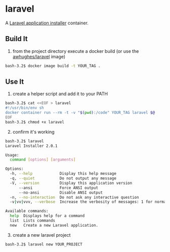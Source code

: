 # laravel
A [Laravel application installer](https://packagist.org/packages/laravel/installer) container.

## Build It
1. from the project directory execute a docker build (or use the [awhughes/laravel](https://hub.docker.com/r/awhughes/laravel) image)
```bash
bash-3.2$ docker image build -t YOUR_TAG .
```

## Use It
1. create a helper script and add it to your PATH
```bash
bash-3.2$ cat <<EOF > laravel
#!/usr/bin/env sh
docker container run --rm -t -v "$(pwd):/code" YOUR_TAG laravel $@
EOF
bash-3.2$ chmod +x laravel
```
2. confirm it's working
```bash
bash-3.2$ laravel
Laravel Installer 2.0.1

Usage:
  command [options] [arguments]

Options:
  -h, --help            Display this help message
  -q, --quiet           Do not output any message
  -V, --version         Display this application version
      --ansi            Force ANSI output
      --no-ansi         Disable ANSI output
  -n, --no-interaction  Do not ask any interactive question
  -v|vv|vvv, --verbose  Increase the verbosity of messages: 1 for normal output, 2 for more verbose output and 3 for debug

Available commands:
  help  Displays help for a command
  list  Lists commands
  new   Create a new Laravel application.
```
3. create a new laravel project
```bash
bash-3.2$ laravel new YOUR_PROJECT
```
